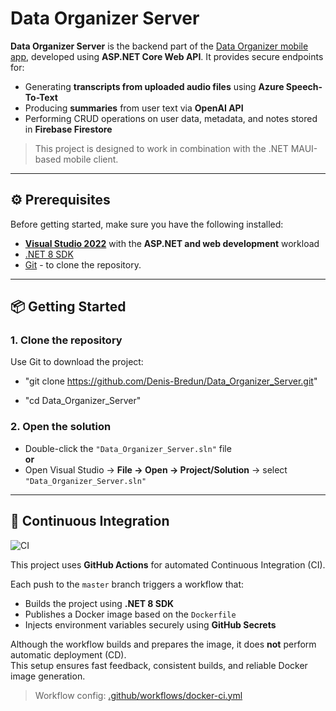 # Data Organizer Server

**Data Organizer Server** is the backend part of the [Data Organizer mobile app](https://github.com/Denis-Bredun/Data-Organizer), developed using **ASP.NET Core Web API**. It provides secure endpoints for:

- Generating **transcripts from uploaded audio files** using **Azure Speech-To-Text**
- Producing **summaries** from user text via **OpenAI API**
- Performing CRUD operations on user data, metadata, and notes stored in **Firebase Firestore**

> This project is designed to work in combination with the .NET MAUI-based mobile client.

---

## ⚙️ Prerequisites

Before getting started, make sure you have the following installed:

- [**Visual Studio 2022**](https://visualstudio.microsoft.com/vs/) with the **ASP.NET and web development** workload
- [.NET 8 SDK](https://dotnet.microsoft.com/download/dotnet/8.0)
- [Git](https://git-scm.com/) - to clone the repository.

---

## 📦 Getting Started

### 1. Clone the repository

Use Git to download the project:

- "git clone https://github.com/Denis-Bredun/Data_Organizer_Server.git"

- "cd Data_Organizer_Server"

### 2. Open the solution

- Double-click the `"Data_Organizer_Server.sln"` file  
  **or**  
- Open Visual Studio → **File → Open → Project/Solution** → select `"Data_Organizer_Server.sln"`

---

## 🚀 Continuous Integration

![CI](https://github.com/Denis-Bredun/Data_Organizer_Server/actions/workflows/docker-ci.yml/badge.svg)

This project uses **GitHub Actions** for automated Continuous Integration (CI).

Each push to the `master` branch triggers a workflow that:

- Builds the project using **.NET 8 SDK**
- Publishes a Docker image based on the `Dockerfile`
- Injects environment variables securely using **GitHub Secrets**

Although the workflow builds and prepares the image, it does **not** perform automatic deployment (CD).  
This setup ensures fast feedback, consistent builds, and reliable Docker image generation.

> Workflow config: [.github/workflows/docker-ci.yml](.github/workflows/docker-ci.yml)

